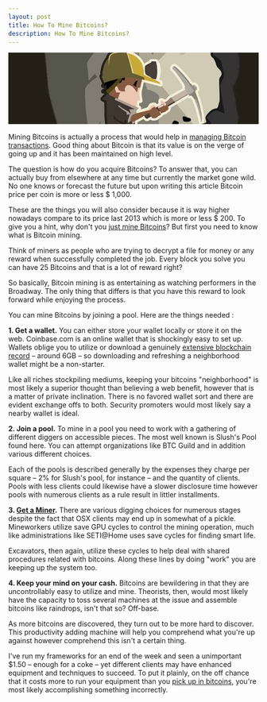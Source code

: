 ```yaml
---
layout: post
title: How To Mine Bitcoins?
description: How To Mine Bitcoins?
---
```


<p><center><img src="/images/how-to-mine-bitcoins.jpg" alt="how to mine bitcoins"/></center></p>

<p>Mining Bitcoins is actually a process that would help in <a href="/usb-bitcoin-miner/">managing Bitcoin transactions</a>. Good thing about Bitcoin is that its value is on the verge of going up and it has been maintained on high level.</p>

<p>The question is how do you acquire Bitcoins? To answer that, you can actually buy from elsewhere at any time but currently the market gone wild. No one knows or forecast the future but upon writing this article Bitcoin price per coin is more or less $ 1,000.</p> 

<p>These are the things you will also consider because it is way higher nowadays compare to its price last 2013 which is more or less $ 200. To give you a hint, why don't you <a href="/how-to-mine-bitcoins/">just mine Bitcoins</a>? But first you need to know what is Bitcoin mining.</p>

<p>Think of miners as people who are trying to decrypt a file for money or any reward when successfully completed the job. Every block you solve you can have 25 Bitcoins and that is a lot of reward right? </p>

<p>So basically, Bitcoin mining is as entertaining as watching performers in the Broadway. The only thing that differs is that you have this reward to look forward while enjoying the process.</p>

<p>You can mine Bitcoins by joining a pool. Here are the things needed :</p>
 
<p><strong>1. Get a wallet.</strong> You can either store your wallet locally or store it on the web. Coinbase.com is an online wallet that is shockingly easy to set up. Wallets oblige you to utilize or download a genuinely <a href="/what-is-bitcoin-mining-and-how-to-be-a-bitcoin-miner/">extensive blockchain record</a> – around 6GB – so downloading and refreshing a neighborhood wallet might be a non-starter. </p>

<p>Like all riches stockpiling mediums, keeping your bitcoins "neighborhood" is most likely a superior thought than believing a web benefit, however that is a matter of private inclination. There is no favored wallet sort and there are evident exchange offs to both. Security promoters would most likely say a nearby wallet is ideal.</p>

<p><strong>2. Join a pool.</strong> To mine in a pool you need to work with a gathering of different diggers on accessible pieces. The most well known is Slush's Pool found here. You can attempt organizations like BTC Guild and in addition various different choices. </p>

<p>Each of the pools is described generally by the expenses they charge per square – 2% for Slush's pool, for instance – and the quantity of clients. Pools with less clients could likewise have a slower disclosure time however pools with numerous clients as a rule result in littler installments.</p>

<p><strong>3. <a href="/bitcoin-in-venezuela-hides-when-crisis-strikes/">Get a Miner</a>.</strong> There are various digging choices for numerous stages despite the fact that OSX clients may end up in somewhat of a pickle. Mineworkers utilize save GPU cycles to control the mining operation, much like administrations like SETI@Home uses save cycles for finding smart life. </p>

<p>Excavators, then again, utilize these cycles to help deal with shared procedures related with bitcoins. Along these lines by doing "work" you are keeping up the system too.</p>

<p><strong>4. Keep your mind on your cash.</strong> Bitcoins are bewildering in that they are uncontrollably easy to utilize and mine. Theorists, then, would most likely have the capacity to toss several machines at the issue and assemble bitcoins like raindrops, isn't that so? Off-base. </p>

<p>As more bitcoins are discovered, they turn out to be more hard to discover. This productivity adding machine will help you comprehend what you're up against however comprehend this isn't a certain thing. </p>

<p>I've run my frameworks for an end of the week and seen a unimportant $1.50 – enough for a coke – yet different clients may have enhanced equipment and techniques to succeed. To put it plainly, on the off chance that it costs more to run your equipment than you <a href="/thinking-over-retiring-on-bitcoin/">pick up in bitcoins</a>, you're most likely accomplishing something incorrectly.</p>
